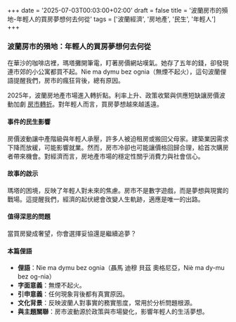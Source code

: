 +++
date = '2025-07-03T00:03:00+02:00'
draft = false
title = '波蘭房市的殞地-年輕人的買房夢想何去何從'
tags = ['波蘭經濟', '房地產', '民生', '年輕人']
+++

### 波蘭房市的殞地：年輕人的買房夢想何去何從

在華沙的咖啡店裡，瑪塔攤開筆電，盯著房價網站嘆氣。她存了五年的錢，卻發現連市郊的小公寓都買不起。Nie ma dymu bez ognia（無煙不起火），這句波蘭俚語提醒我們，房市的瘋狂背後，總有原因。

2025年，波蘭房地產市場進入轉折點。利率上升、政策收緊與供應短缺讓房價波動加劇 [房市轉折](https://bezprawnik.pl/rynek-mieszkaniowy-w-punkcie-zwrotnym/?utm_source=newsshowcase&utm_medium=gnews&utm_campaign=CDAqEAgAKgcICjC-tY8LMJDWogMw5_ibBA&utm_content=rundown)。對年輕人而言，買房夢想越來越遙遠。

#### 事件的民生影響

房價波動讓中產階級與年輕人承壓，許多人被迫租房或搬回父母家。建築業因需求下降而放緩，可能影響就業。然而，房市冷卻也可能讓價格回歸合理，給首次購房者帶來機會。對經濟而言，房地產市場的穩定性關乎消費力與社會信心。

#### 故事的啟示

瑪塔的困境，反映了年輕人對未來的焦慮。房市不是數字遊戲，而是夢想與現實的戰場。這提醒我們，經濟的起伏總會改變人生軌跡，適應是唯一的出路。

#### 值得深思的問題

當買房變成奢望，你會選擇妥協還是繼續追夢？

#### 本篇俚語

- **俚語**：Nie ma dymu bez ognia（聶馬 迪穆 貝茲 奧格尼亞，Niè ma dy-mu bez og-nia）
- **字面意義**：無煙不起火。
- **引申意義**：任何現象背後都有真實原因。
- **文化背景**：反映波蘭人對事實的務實態度，常用於分析問題根源。
- **與主題關聯**：房市波動源於政策與市場變化，影響年輕人的生活夢想。